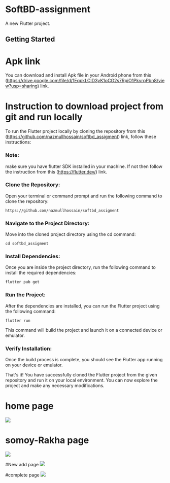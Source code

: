 # SoftBD-assignment

A new Flutter project.

## Getting Started

# Apk link
You can download and install Apk file in your Android phone from this (https://drive.google.com/file/d/1EqpkLCID3yK1oCG2s7RpjO1PkvrpPbn8/view?usp=sharing) link.



# Instruction to download project from git and run locally
To run the Flutter project locally by cloning the repository from this (https://github.com/nazmullhossain/softbd_assigment) link, follow these instructions:
### Note:
make sure you have flutter SDK installed in your machine. If not then follow the instruction from this (https://flutter.dev/) link.


### Clone the Repository:
Open your terminal or command prompt and run the following command to clone the repository:

```https://github.com/nazmullhossain/softbd_assigment```

### Navigate to the Project Directory:
Move into the cloned project directory using the cd command:

```cd softbd_assigment```

### Install Dependencies:
Once you are inside the project directory, run the following command to install the required dependencies:

```flutter pub get```

### Run the Project:
After the dependencies are installed, you can run the Flutter project using the following command:

```flutter run```

This command will build the project and launch it on a connected device or emulator.

### Verify Installation:
Once the build process is complete, you should see the Flutter app running on your device or emulator.

That's it! You have successfully cloned the Flutter project from the given repository and run it on your local environment. You can now explore the project and make any necessary modifications.


# home page
<img src="https://raw.githubusercontent.com/nazmullhossain/softbd_assigment/main/images/1.jfiftoken=GHSAT0AAAAAACRPISOMON53SHRIH4AJJIWYZUSHXNA">

# somoy-Rakha page
<img src="https://raw.githubusercontent.com/nazmullhossain/softbd_assigment/main/images/2.jfif?token=GHSAT0AAAAAACRPISONMNESWTEHIHDMAT22ZUSH4CQ">


#New add page
<img src="https://raw.githubusercontent.com/nazmullhossain/softbd_assigment/main/images/3.jfif?token=GHSAT0AAAAAACRPISOMENPBU3G5NTJH4FCAZUSH7EQ"/>

#complete page
<img src="https://raw.githubusercontent.com/nazmullhossain/softbd_assigment/main/images/4.jfif?token=GHSAT0AAAAAACRPISOMS6ESGAYWNZ6GKNP2ZUSIAKQ"/>

